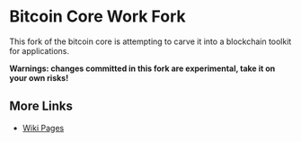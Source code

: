 Bitcoin Core Work Fork
================================

This fork of the bitcoin core is attempting to carve it into a blockchain toolkit for
applications.

**Warnings: changes committed in this fork are experimental, take it on your own risks!**

## More Links

* [Wiki Pages](https://github.com/duzy/bitcoin-core/wiki)
